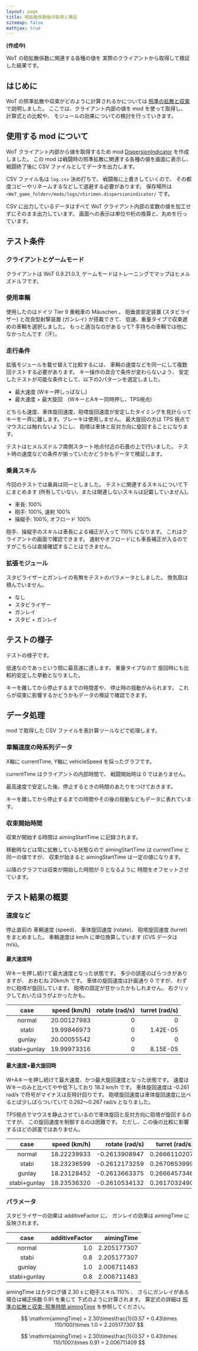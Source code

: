 ```yaml
---
layout: page
title: 砲拡散係数値の取得と検証
sitemap: false
mathjax: true
---
```

**(作成中)**

WoT の砲拡散係数に関連する各種の値を
実際のクライアントから取得して検証した結果です。


## はじめに

WoT の照準拡散や収束がどのように計算されるかについては
[照準の拡散と収束](/2017/06/30/dispersion_angle.html)
で説明しました。
ここでは、クライアント内部の値を mod を使って取得し、
計算式との比較や、
モジュールの効果についての検討を行っていきます。

## 使用する mod について

WoT クライアント内部から値を取得するため mod
[DispersionIndicator](https://github.com/chirimenmonster/wotmods-dispersionindicator/releases/latest)
を作成しました。
この mod は戦闘時の照準拡散に関連する各種の値を画面に表示し、
戦闘終了後に CSV ファイルとしてデータを出力します。

CSV ファイル名は `log.csv` 決め打ちで、
戦闘毎に上書きしていくので、
その都度コピーやリネームするなどして退避する必要があります。
保存場所は `<WoT_game_folder>/mods/logs/chirimen.dispersionindicator/` です。

CSV に出力しているデータはすべて
WoT クライアント内部の変数の値を加工せずにそのまま出力しています。
画面への表示は単位や桁の換算と、丸めを行っています。


## テスト条件

### クライアントとゲームモード

クライアントは WoT 0.9.21.0.3,
ゲームモードはトレーニングでマップはヒメルズドルフです。


### 使用車輌

使用したのはドイツ Tier 9 重戦車の Mäuschen 。
砲垂直安定装置 (スタビライザー) と改良型射撃装置 (ガンレイ) が搭載できて、
低速、重量タイプで収束遅めの車輌を選択しました。
もっと適当なのがあるって? 手持ちの車輌では他になかったんです（汗）。

### 走行条件

拡張モジュールを載せ替えて比較するには、
車輌の速度などを同一にして複数回テストする必要があります。
キー操作の具合で条件が変わらないよう、
安定したテストが可能な条件として、以下の2パターンを選定しました。

+ 最大速度 (Wキー押しっぱなし)
+ 最大速度 + 最大旋回　(WキーとAキー同時押し、TPS視点)

どちらも速度、車体旋回速度、砲塔旋回速度が安定したタイミングを見計らって
キーを一斉に離します。ブレーキは使用しません。
最大旋回の方は TPS 視点でマウスには触れないようにし、
砲塔は車体と反対方向に旋回することになります。

テストはヒメルズドルフ南側スタート地点付近の石畳の上で行いました。
テスト時の速度などの条件が揃っていたかどうかもデータで検証します。


### 乗員スキル

今回のテストでは乗員は同一としました。
テストに関連するスキルについて下にまとめます
(所有していない、または関連しないスキルは記載していません)。

+ 車長: 100%
+ 砲手: 100%, 速射 100%
+ 操縦手: 100%, オフロード 100%

砲手、操縦手のスキルは車長による補正が入って 110% になります。
これはクライアントの画面で確認できます。
速射やオフロードにも車長補正が入るのですがこちらは直接確認することはできません。


### 拡張モジュール

スタビライザーとガンレイの有無をテストのパラメータとしました。
換気扇は積んでいません。

+ なし
+ スタビライザー
+ ガンレイ
+ スタビ + ガンレイ


## テストの様子

テストの様子です。

低速なのであっという間に最高速に達します。
重量タイプなので
旋回時にも比較的安定した挙動となりました。

キーを離してから停止するまでの時間差や、
停止時の揺動がみられます。
これらが収束に影響するかどうかもデータの検証で確認できます。


## データ処理

mod で取得した CSV ファイルを表計算ツールなどで処理します。


### 車輌速度の時系列データ

X軸に currentTime, Y軸に vehicleSpeed を採ったグラフです。

currentTime はクライアントの内部時間で、
戦闘開始時は 0 ではありません。

最高速度で安定した後、停止するときの時間のあたりをつけておきます。

キーを離してから停止するまでの時間やその後の揺動などもデータに表れています。


### 収束開始時間

収束が開始する時間は aimingStartTime に記録されます。

移動時などは常に拡散している状態なので aimingStartTime は currentTime と同一の値ですが、
収束が始まると aimingStartTime は一定の値になります。

以降のグラフでは収束が開始した時間が 0 となるように
時間をオフセットさせています。



## テスト結果の概要

### 速度など

停止直前の
車輌速度 (speed)、
車体旋回速度 (rotate)、
砲塔旋回速度 (turret)
をまとめました。
車輌速度は km/h に単位換算しています (CVS データは m/s)。

#### 最大速度時

Wキーを押し続けて最大速度となった状態です。
多少の誤差のばらつきがありますが、
おおむね 20km/h です。
車体の旋回速度は計画通り 0 ですが、
わずかに砲塔が旋回しています。
砲塔の固定が甘かったかもしれません。
右クリックしておいたほうがよかったかも。

|case|speed (km/h)|rotate (rad/s)|turret (rad/s)|
|:--:|--:|--:|--:|
| normal | 20.00127983 | 0 | 0 |
| stabi  | 19.99846973 | 0 | 1.42E-05 |
| gunlay | 20.00055542 | 0 | 0 |
| stabi+gunlay | 19.99973316 | 0 | 8.15E-05 |

#### 最大速度+最大旋回時

W+Aキーを押し続けて最大速度、かつ最大旋回速度となった状態です。
速度はWキーのみと比べてやや低下しており 18.2 km/h です。
車体旋回速度は -0.261 rad/s で符号がマイナスは反時計回りです。
砲塔旋回速度は車体旋回速度に比べるとば少しばらついていて 0.262～0.267 rad/s となりました。

TPS視点でマウスを静止させているので車体旋回と反対方向に砲塔が旋回するのですが、
この旋回速度を制御するのは困難です。
ただし、この後の比較に影響するほどの誤差ではありません。

|case|speed (km/h)|rotate (rad/s)|turret (rad/s)|
|:--:|--:|--:|--:|
| normal | 18.22239933 | -0.2613908947 | 0.2666110207 |
| stabi  | 18.23236599 | -0.2612173259 | 0.2670653999 |
| gunlay | 18.23128452 | -0.2613663375 | 0.2666457346 |
| stabi+gunlay | 18.23536320 | -0.2610534132 | 0.2617032490 |


### パラメータ

スタビライザーの効果は additiveFactor に、
ガンレイの効果は aimingTime に反映されます。

|case|additiveFactor|aimingTime |
|:--:|--:|--:|
| normal | 1.0 | 2.205177307 |
| stabi  | 0.8 | 2.205177307 |
| gunlay | 1.0 | 2.006711483 |
| stabi+gunlay | 0.8 | 2.006711483 |

aimingTime はカタログ値 2.30 s に砲手スキル 110% 、
さらにガンレイがある場合は補正係数 0.91 を乗じて
下式のように計算されます。
算定式の詳細は
[照準の拡散と収束: 照準時間 aimingTime](/2017/06/30/dispersion_angle.html#照準時間-aimingtime)
を参照してください。

$$
\mathrm{aimingTime} = 2.30\times\frac{1}{0.57 + 0.43\times 110/100}\times 1.0 = 2.205177307
$$

$$
\mathrm{aimingTime} = 2.30\times\frac{1}{0.57 + 0.43\times 110/100}\times 0.91 = 2.006711409
$$
